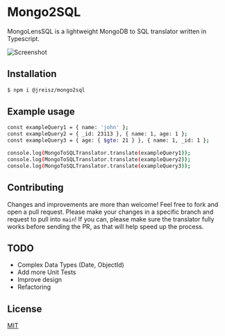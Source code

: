 # Mongo2SQL

MongoLensSQL is a lightweight MongoDB to SQL translator written in Typescript.

![Screenshot](./public/assets/img/demo.gif)

## Installation

```sh
$ npm i @jreisz/mongo2sql
```

## Example usage

```sh
const exampleQuery1 = { name: 'john' };
const exampleQuery2 = { _id: 23113 }, { name: 1, age: 1 };
const exampleQuery3 = { age: { $gte: 21 } }, { name: 1, _id: 1 };

console.log(MongoToSQLTranslator.translate(exampleQuery1));
console.log(MongoToSQLTranslator.translate(exampleQuery2));
console.log(MongoToSQLTranslator.translate(exampleQuery3));
```

## Contributing

Changes and improvements are more than welcome! Feel free to fork and open a pull request. Please make your changes in a specific branch and request to pull into `main`! If you can, please make sure the translator fully works before sending the PR, as that will help speed up the process.

## TODO

- Complex Data Types (Date, ObjectId)
- Add more Unit Tests
- Improve design
- Refactoring

## License

[MIT](https://choosealicense.com/licenses/mit/)
